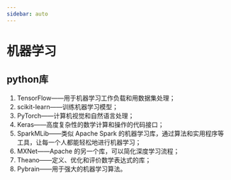 ```yaml
---
sidebar: auto
---
```

# 机器学习

## python库
1. TensorFlow——用于机器学习工作负载和用数据集处理；
1. scikit-learn——训练机器学习模型；
1. PyTorch——计算机视觉和自然语言处理；
1. Keras——高度复杂性的数学计算和操作的代码接口；
1. SparkMLib——类似 Apache Spark 的机器学习库，通过算法和实用程序等工具，让每一个人都能轻松地进行机器学习；
1. MXNet——Apache 的另一个库，可以简化深度学习流程；
1. Theano——定义、优化和评价数学表达式的库；
1. Pybrain——用于强大的机器学习算法。